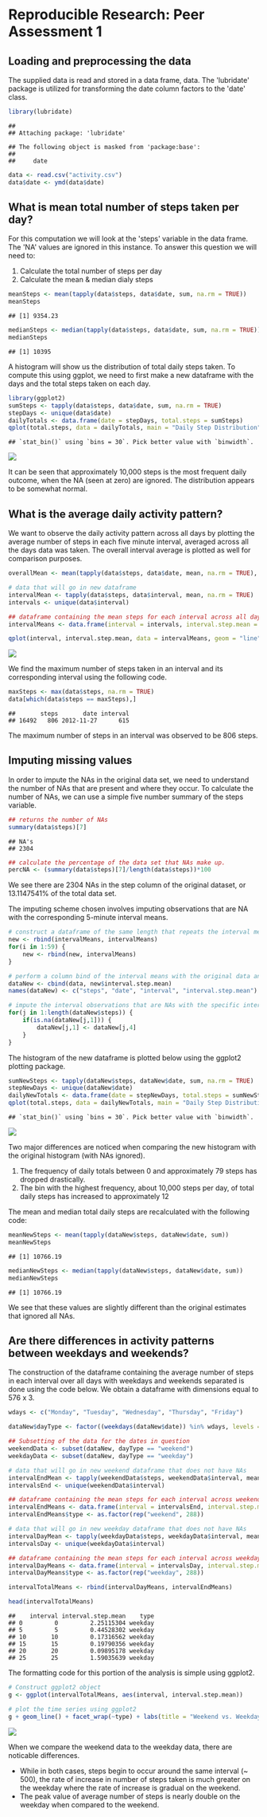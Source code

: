 # Reproducible Research: Peer Assessment 1


## Loading and preprocessing the data
The supplied data is read and stored in a data frame, data.  The 'lubridate' package is utilized for
transforming the date column factors to the 'date' class.


```r
library(lubridate)
```

```
## 
## Attaching package: 'lubridate'
```

```
## The following object is masked from 'package:base':
## 
##     date
```

```r
data <- read.csv("activity.csv")
data$date <- ymd(data$date)
```

## What is mean total number of steps taken per day?
For this computation we will look at the 'steps' variable in the data frame.  The 'NA' values are 
ignored in this instance.  To answer this question we will need to:

1. Calculate the total number of steps per day
2. Calculate the mean & median dialy steps


```r
meanSteps <- mean(tapply(data$steps, data$date, sum, na.rm = TRUE))
meanSteps
```

```
## [1] 9354.23
```

```r
medianSteps <- median(tapply(data$steps, data$date, sum, na.rm = TRUE))
medianSteps
```

```
## [1] 10395
```

A histogram will show us the distribution of total daily steps taken.  To compute this using ggplot, we
need to first make a new dataframe with the days and the total steps taken on each day.


```r
library(ggplot2)
sumSteps <- tapply(data$steps, data$date, sum, na.rm = TRUE)
stepDays <- unique(data$date)
dailyTotals <- data.frame(date = stepDays, total.steps = sumSteps)
qplot(total.steps, data = dailyTotals, main = "Daily Step Distribution")
```

```
## `stat_bin()` using `bins = 30`. Pick better value with `binwidth`.
```

![](PA1_template_files/figure-html/histogram-1.png)<!-- -->

It can be seen that approximately 10,000 steps is the most frequent daily outcome, when the NA (seen at zero) are ignored.  The distribution appears to be somewhat normal.

## What is the average daily activity pattern?
We want to observe the daily activity pattern across all days by plotting the average number of steps in each five minute interval, averaged across all the days data was taken.  The overall interval average is plotted as well for comparison purposes. 


```r
overallMean <- mean(tapply(data$steps, data$date, mean, na.rm = TRUE), na.rm = TRUE)

# data that will go in new dataframe
intervalMean <- tapply(data$steps, data$interval, mean, na.rm = TRUE)
intervals <- unique(data$interval)

## dataframe containing the mean steps for each interval across all days
intervalMeans <- data.frame(interval = intervals, interval.step.mean = intervalMean)

qplot(interval, interval.step.mean, data = intervalMeans, geom = "line", main = "Mean Number of Steps per Interval") + geom_hline(yintercept = overallMean, col = "red")
```

![](PA1_template_files/figure-html/activityPattern-1.png)<!-- -->

We find the maximum number of steps taken in an interval and its corresponding interval using the following code.


```r
maxSteps <- max(data$steps, na.rm = TRUE)
data[which(data$steps == maxSteps),]
```

```
##       steps       date interval
## 16492   806 2012-11-27      615
```
The maximum number of steps in an interval was observed to be 806 steps.

## Imputing missing values
In order to impute the NAs in the original data set, we need to understand the number of NAs that are present and where they occur.  To calculate the number of NAs, we can use a simple five number summary of the steps variable.


```r
## returns the number of NAs
summary(data$steps)[7]
```

```
## NA's 
## 2304
```

```r
## calculate the percentage of the data set that NAs make up.
percNA <- (summary(data$steps)[7]/length(data$steps))*100
```

We see there are 2304 NAs in the step column of the original dataset, or 13.1147541% of the total data set. 

The imputing scheme chosen involves imputing observations that are NA with the corresponding 5-minute interval means.   

```r
# construct a dataframe of the same length that repeats the interval means
new <- rbind(intervalMeans, intervalMeans)
for(i in 1:59) {
    new <- rbind(new, intervalMeans)
} 

# perform a column bind of the interval means with the original data and set the colnames
dataNew <- cbind(data, new$interval.step.mean)
names(dataNew) <- c("steps", "date", "interval", "interval.step.mean")

# impute the interval observations that are NAs with the specific interval mean, averaged over all days
for(j in 1:length(dataNew$steps)) {
    if(is.na(dataNew[j,1])) {
        dataNew[j,1] <- dataNew[j,4]
    }
}
```

The histogram of the new dataframe is plotted below using the ggplot2 plotting package.


```r
sumNewSteps <- tapply(dataNew$steps, dataNew$date, sum, na.rm = TRUE)
stepNewDays <- unique(dataNew$date)
dailyNewTotals <- data.frame(date = stepNewDays, total.steps = sumNewSteps)
qplot(total.steps, data = dailyNewTotals, main = "Daily Step Distribution")
```

```
## `stat_bin()` using `bins = 30`. Pick better value with `binwidth`.
```

![](PA1_template_files/figure-html/unnamed-chunk-1-1.png)<!-- -->

Two major differences are noticed when comparing the new histogram with the original histogram (with NAs ignored).

1. The frequency of daily totals between 0 and approximately 79 steps has dropped drastically.
2. The bin with the highest frequency, about 10,000 steps per day, of total daily steps has increased to approximately 12

The mean and median total daily steps are recalculated with the following code:


```r
meanNewSteps <- mean(tapply(dataNew$steps, dataNew$date, sum))
meanNewSteps
```

```
## [1] 10766.19
```

```r
medianNewSteps <- median(tapply(dataNew$steps, dataNew$date, sum))
medianNewSteps
```

```
## [1] 10766.19
```

We see that these values are slightly different than the original estimates that ignored all NAs.  

## Are there differences in activity patterns between weekdays and weekends?
The construction of the dataframe containing the average number of steps in each interval over all days with weekdays and weekends separated is done using the code below.  We obtain a dataframe with dimensions equal to 576 x 3.   


```r
wdays <- c("Monday", "Tuesday", "Wednesday", "Thursday", "Friday")

dataNew$dayType <- factor((weekdays(dataNew$date)) %in% wdays, levels = c(TRUE, FALSE), labels = c("weekday", "weekend"))

## Subsetting of the data for the dates in question
weekendData <- subset(dataNew, dayType == "weekend")
weekdayData <- subset(dataNew, dayType == "weekday")

# data that will go in new weekend dataframe that does not have NAs
intervalEndMean <- tapply(weekendData$steps, weekendData$interval, mean)
intervalsEnd <- unique(weekendData$interval)

## dataframe containing the mean steps for each interval across weekends (no NAs)
intervalEndMeans <- data.frame(interval = intervalsEnd, interval.step.mean = intervalEndMean)
intervalEndMeans$type <- as.factor(rep("weekend", 288))

# data that will go in new weekday dataframe that does not have NAs
intervalDayMean <- tapply(weekdayData$steps, weekdayData$interval, mean)
intervalsDay <- unique(weekdayData$interval)

## dataframe containing the mean steps for each interval across weekdays (no NAs)
intervalDayMeans <- data.frame(interval = intervalsDay, interval.step.mean = intervalDayMean)
intervalDayMeans$type <- as.factor(rep("weekday", 288))

intervalTotalMeans <- rbind(intervalDayMeans, intervalEndMeans)

head(intervalTotalMeans)
```

```
##    interval interval.step.mean    type
## 0         0         2.25115304 weekday
## 5         5         0.44528302 weekday
## 10       10         0.17316562 weekday
## 15       15         0.19790356 weekday
## 20       20         0.09895178 weekday
## 25       25         1.59035639 weekday
```

The formatting code for this portion of the analysis is simple using ggplot2.


```r
# Construct ggplot2 object
g <- ggplot(intervalTotalMeans, aes(interval, interval.step.mean))

# plot the time series using ggplot2
g + geom_line() + facet_wrap(~type) + labs(title = "Weekend vs. Weekday Avg. Num. of Steps Over All Days For Each Interval")
```

![](PA1_template_files/figure-html/plotting-1.png)<!-- -->

When we compare the weekend data to the weekday data, there are noticable differences.

- While in both cases, steps begin to occur around the same interval (~ 500), the rate of increase in number of steps taken is much greater on the weekday where the rate of increase is gradual on the weekend.
- The peak value of average number of steps is nearly double on the weekday when compared to the weekend.
